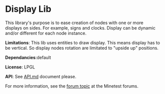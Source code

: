 # Display Lib

This library's purpose is to ease creation of nodes with one or more displays on sides. For example, signs and clocks. Display can be dynamic and/or different for each node instance.

**Limitations**: This lib uses entities to draw display. This means display has to be vertical. So display nodes rotation are limitated to "upside up" positions.

**Dependancies**:default

**License**: LPGL

**API**: See [API.md](https://github.com/pyrollo/display_modpack/blob/master/display_lib/API.md) document please.

For more information, see the [forum topic](https://forum.minetest.net/viewtopic.php?t=19365) at the Minetest forums.

